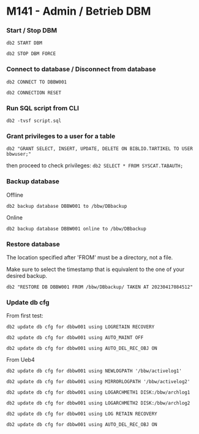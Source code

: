 # M141 - Admin / Betrieb DBM

### Start / Stop DBM

```
db2 START DBM

db2 STOP DBM FORCE
```
### Connect to database / Disconnect from database
```
db2 CONNECT TO DBBW001

db2 CONNECTION RESET
```

### Run SQL script from CLI
```
db2 -tvsf script.sql
```

### Grant privileges to a user for a table
```
db2 "GRANT SELECT, INSERT, UPDATE, DELETE ON BIBLIO.TARTIKEL TO USER bbwuser;"
```

then proceed to check privileges: `db2 SELECT * FROM SYSCAT.TABAUTH;`

### Backup database
Offline

```
db2 backup database DBBW001 to /bbw/DBbackup
```

Online

```
db2 backup database DBBW001 online to /bbw/DBbackup
```

### Restore database
The location specified after 'FROM' must be a directory, not a file.

Make sure to select the timestamp that is equivalent to the one of your desired backup.

```
db2 "RESTORE DB DBBW001 FROM /bbw/DBbackup/ TAKEN AT 20230417084512"
```

### Update db cfg
From first test:
```
db2 update db cfg for dbbw001 using LOGRETAIN RECOVERY

db2 update db cfg for dbbw001 using AUTO_MAINT OFF

db2 update db cfg for dbbw001 using AUTO_DEL_REC_OBJ ON

```
From Ueb4
```
db2 update db cfg for dbbw001 using NEWLOGPATH '/bbw/activelog1'

db2 update db cfg for dbbw001 using MIRRORLOGPATH '/bbw/activelog2'

db2 update db cfg for dbbw001 using LOGARCHMETH1 DISK:/bbw/archlog1

db2 update db cfg for dbbw001 using LOGARCHMETH2 DISK:/bbw/archlog2

db2 update db cfg for dbbw001 using LOG RETAIN RECOVERY

db2 update db cfg for dbbw001 using AUTO_DEL_REC_OBJ ON
```